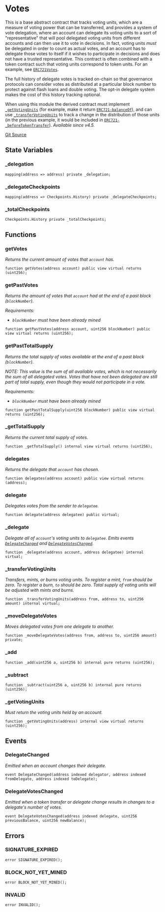 # Votes

This is a base abstract contract that tracks voting units, which are a measure of voting power that can be transferred, and provides a system of vote delegation, where an account can delegate its voting units to a sort of "representative" that will pool delegated voting units from different accounts and can then use it to vote in decisions. In fact, voting units *must* be delegated in order to count as actual votes, and an account has to delegate those votes to itself if it wishes to participate in decisions and does not have a trusted representative. This contract is often combined with a token contract such that voting units correspond to token units. For an example, see [`ERC721Votes`](https://docs.openzeppelin.com/contracts/4.x/api/token/erc721#ERC721Votes).

The full history of delegate votes is tracked on-chain so that governance protocols can consider votes as distributed at a particular block number to protect against flash loans and double voting. The opt-in delegate system makes the cost of this history tracking optional.

When using this module the derived contract must implement [`_getVotingUnits`](#_getvotingunits) (for example, make it return [`ERC721-balanceOf`](/dev/api/extensions/juice-721-delegate/contracts/abstract/ERC721/#balanceof)), and can use [`_transferVotingUnits`](#_transfervotingunits) to track a change in the distribution of those units (in the previous example, it would be included in [`ERC721-_beforeTokenTransfer`](/dev/api/extensions/juice-721-delegate/contracts/abstract/ERC721/#_beforetokentransfer)). *Available since v4.5.*

[Git Source](https://github.com/jbx-protocol/juice-721-delegate/blob/24c33179caef17b169ec5b6eb95923f5da66bf32/contracts/abstract/Votes.sol)

## State Variables

### _delegation

```solidity
mapping(address => address) private _delegation;
```

### _delegateCheckpoints

```solidity
mapping(address => Checkpoints.History) private _delegateCheckpoints;
```

### _totalCheckpoints

```solidity
Checkpoints.History private _totalCheckpoints;
```

## Functions

### getVotes

*Returns the current amount of votes that `account` has.*

```solidity
function getVotes(address account) public view virtual returns (uint256);
```

### getPastVotes

*Returns the amount of votes that `account` had at the end of a past block (`blockNumber`).*

*Requirements:*
- *`blockNumber` must have been already mined*

```solidity
function getPastVotes(address account, uint256 blockNumber) public view virtual returns (uint256);
```

### getPastTotalSupply

*Returns the total supply of votes available at the end of a past block (`blockNumber`).*

*NOTE: This value is the sum of all available votes, which is not necessarily the sum of all delegated votes. Votes that have not been delegated are still part of total supply, even though they would not participate in a vote.*

*Requirements:*
- *`blockNumber` must have been already mined*

```solidity
function getPastTotalSupply(uint256 blockNumber) public view virtual returns (uint256);
```

### _getTotalSupply

*Returns the current total supply of votes.*

```solidity
function _getTotalSupply() internal view virtual returns (uint256);
```

### delegates

*Returns the delegate that `account` has chosen.*

```solidity
function delegates(address account) public view virtual returns (address);
```

### delegate

*Delegates votes from the sender to `delegatee`.*

```solidity
function delegate(address delegatee) public virtual;
```

### _delegate

*Delegate all of `account`'s voting units to `delegatee`. Emits events [`DelegateChanged`](#delegatechanged) and [`DelegateVotesChanged`](#delegatevoteschanged).*

```solidity
function _delegate(address account, address delegatee) internal virtual;
```

### _transferVotingUnits

*Transfers, mints, or burns voting units. To register a mint, `from` should be zero. To register a burn, `to` should be zero. Total supply of voting units will be adjusted with mints and burns.*

```solidity
function _transferVotingUnits(address from, address to, uint256 amount) internal virtual;
```

### _moveDelegateVotes

*Moves delegated votes from one delegate to another.*

```solidity
function _moveDelegateVotes(address from, address to, uint256 amount) private;
```

### _add

```solidity
function _add(uint256 a, uint256 b) internal pure returns (uint256);
```

### _subtract

```solidity
function _subtract(uint256 a, uint256 b) internal pure returns (uint256);
```

### _getVotingUnits

*Must return the voting units held by an account.*

```solidity
function _getVotingUnits(address) internal view virtual returns (uint256);
```

## Events

### DelegateChanged
*Emitted when an account changes their delegate.*

```solidity
event DelegateChanged(address indexed delegator, address indexed fromDelegate, address indexed toDelegate);
```

### DelegateVotesChanged
*Emitted when a token transfer or delegate change results in changes to a delegate's number of votes.*

```solidity
event DelegateVotesChanged(address indexed delegate, uint256 previousBalance, uint256 newBalance);
```

## Errors

### SIGNATURE_EXPIRED

```solidity
error SIGNATURE_EXPIRED();
```

### BLOCK_NOT_YET_MINED

```solidity
error BLOCK_NOT_YET_MINED();
```

### INVALID

```solidity
error INVALID();
```

